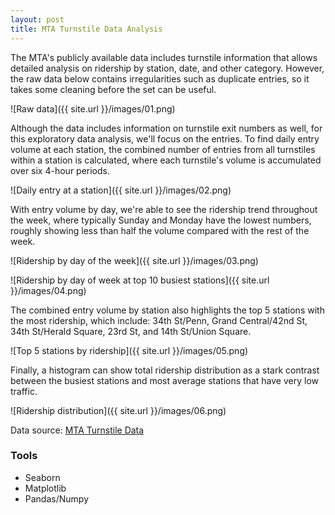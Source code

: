 ```yaml
---
layout: post
title: MTA Turnstile Data Analysis
---
```


The MTA's publicly available data includes turnstile information that allows detailed analysis on ridership by station, date, and other category. However, the raw data below contains irregularities such as duplicate entries, so it takes some cleaning before the set can be useful.

![Raw data]({{ site.url }}/images/01.png)



Although the data includes information on turnstile exit numbers as well, for this exploratory data analysis, we'll focus on the entries. To find daily entry volume at each station, the combined number of entries from all turnstiles within a station is calculated, where each turnstile's volume is accumulated over six 4-hour periods.

![Daily entry at a station]({{ site.url }}/images/02.png)



With entry volume by day, we're able to see the ridership trend throughout the week, where typically Sunday and Monday have the lowest numbers, roughly showing less than half the volume compared with the rest of the week.

![Ridership by day of the week]({{ site.url }}/images/03.png)

![Ridership by day of week at top 10 busiest stations]({{ site.url }}/images/04.png)



The combined entry volume by station also highlights the top 5 stations with the most ridership, which include: 34th St/Penn, Grand Central/42nd St, 34th St/Herald Square, 23rd St, and 14th St/Union Square.

![Top 5 stations by ridership]({{ site.url }}/images/05.png)



Finally, a histogram can show total ridership distribution as a stark contrast between the busiest stations and most average stations that have very low traffic.

![Ridership distribution]({{ site.url }}/images/06.png)





Data source: [MTA Turnstile Data](http://web.mta.info/developers/turnstile.html)


### Tools
* Seaborn
* Matplotlib
* Pandas/Numpy
